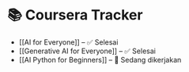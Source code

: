 # 📚 Coursera Tracker

- [[AI for Everyone]] – ✅ Selesai
- [[Generative AI for Everyone]] – ✅ Selesai
- [[AI Python for Beginners]] – 🚧 Sedang dikerjakan
